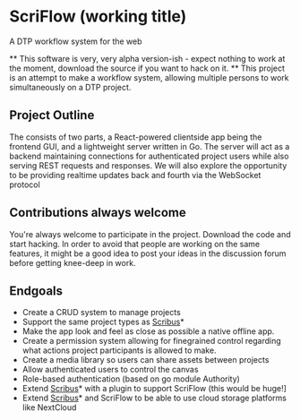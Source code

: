 # ScriFlow (working title)
A DTP workflow system for the web

** This software is very, very alpha version-ish - expect nothing to work at the moment, download the source if you want to hack on it. 
**
This project is an attempt to make a workflow system, allowing multiple persons to work simultaneously on a DTP project.

## Project Outline
The consists of two parts, a React-powered clientside app being the frontend GUI, and a lightweight server written in Go. 
The server will act as a backend maintaining connections for authenticated project users while also serving REST requests and responses.
We will also explore the opportunity to be providing realtime updates back and fourth via the WebSocket protocol

## Contributions always welcome
You're always welcome to participate in the project. Download the code and start hacking. In order to avoid that people are working on the same features,
it might be a good idea to post your ideas in the discussion forum before getting knee-deep in work.

## Endgoals
* Create a CRUD system to manage projects
* Support the same project types as [Scribus](https://en.wikipedia.org/wiki/Scribus)*  
* Make the app look and feel as close as possible a native offline app.
* Create a permission system allowing for finegrained control regarding what actions project participants is allowed to make.
* Create a media library so users can share assets between projects
* Allow authenticated users to control the canvas	
* Role-based authentication (based on go module Authority)
* Extend [Scribus](https://en.wikipedia.org/wiki/Scribus)*
 with a plugin to support ScriFlow (this would be huge!]
* Extend [Scribus](https://en.wikipedia.org/wiki/Scribus)*
 and ScriFlow to be able to use cloud storage platforms like NextCloud
